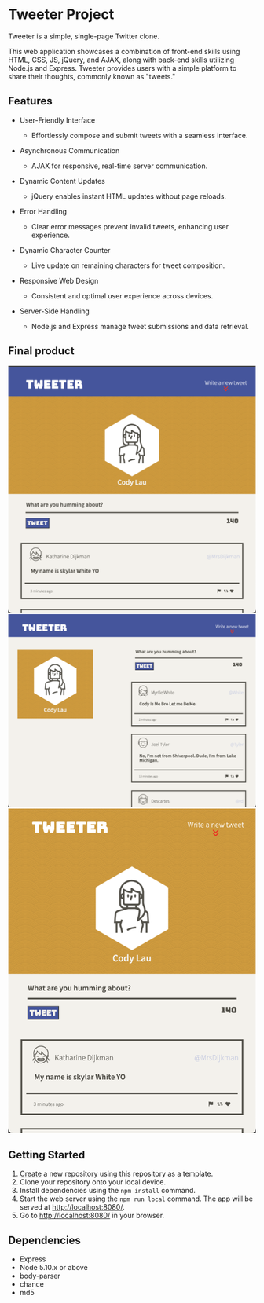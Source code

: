 # Tweeter Project

Tweeter is a simple, single-page Twitter clone.

This web application showcases a combination of front-end skills using HTML, CSS, JS, jQuery, and AJAX, along with back-end skills utilizing Node.js and Express. Tweeter provides users with a simple platform to share their thoughts, commonly known as "tweets."

## Features
- User-Friendly Interface
  - Effortlessly compose and submit tweets with a seamless interface.

- Asynchronous Communication
  - AJAX for responsive, real-time server communication.

- Dynamic Content Updates 
  - jQuery enables instant HTML updates without page reloads.

- Error Handling 
  - Clear error messages prevent invalid tweets, enhancing user experience.

- Dynamic Character Counter 
  - Live update on remaining characters for tweet composition.

- Responsive Web Design 
  - Consistent and optimal user experience across devices.

- Server-Side Handling 
  - Node.js and Express manage tweet submissions and data retrieval.

## Final product
!["desktop"](./public/images/tweeterL.png)
!["desktop"](./public/images/tweeterM.png)
!["desktop"](./public/images/tweeterS.png)
## Getting Started

1. [Create](https://docs.github.com/en/repositories/creating-and-managing-repositories/creating-a-repository-from-a-template) a new repository using this repository as a template.
2. Clone your repository onto your local device.
3. Install dependencies using the `npm install` command.
3. Start the web server using the `npm run local` command. The app will be served at <http://localhost:8080/>.
4. Go to <http://localhost:8080/> in your browser.

## Dependencies

- Express
- Node 5.10.x or above
- body-parser
- chance
- md5